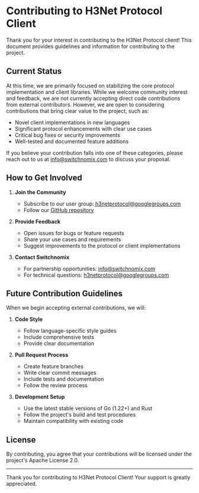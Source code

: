 # Contributing to H3Net Protocol Client

Thank you for your interest in contributing to the H3Net Protocol client! This document provides guidelines and information for contributing to the project.

## Current Status

At this time, we are primarily focused on stabilizing the core protocol implementation and client libraries. While we welcome community interest and feedback, we are not currently accepting direct code contributions from external contributors. However, we are open to considering contributions that bring clear value to the project, such as:

- Novel client implementations in new languages
- Significant protocol enhancements with clear use cases
- Critical bug fixes or security improvements
- Well-tested and documented feature additions

If you believe your contribution falls into one of these categories, please reach out to us at [info@switchnomix.com](mailto:info@switchnomix.com) to discuss your proposal.

## How to Get Involved

1. **Join the Community**
   - Subscribe to our user group: [h3netprotocol@googlegroups.com](mailto:h3netprotocol@googlegroups.com)
   - Follow our [GitHub repository](https://github.com/switchnomix/h3netprotocol-client)

2. **Provide Feedback**
   - Open issues for bugs or feature requests
   - Share your use cases and requirements
   - Suggest improvements to the protocol or client implementations

3. **Contact Switchnomix**
   - For partnership opportunities: [info@switchnomix.com](mailto:info@switchnomix.com)
   - For technical questions: [h3netprotocol@googlegroups.com](mailto:h3netprotocol@googlegroups.com)

## Future Contribution Guidelines

When we begin accepting external contributions, we will:

1. **Code Style**
   - Follow language-specific style guides
   - Include comprehensive tests
   - Provide clear documentation

2. **Pull Request Process**
   - Create feature branches
   - Write clear commit messages
   - Include tests and documentation
   - Follow the review process

3. **Development Setup**
   - Use the latest stable versions of Go (1.22+) and Rust
   - Follow the project's build and test procedures
   - Maintain compatibility with existing code

## License

By contributing, you agree that your contributions will be licensed under the project's Apache License 2.0.

---

Thank you for contributing to H3Net Protocol Client! Your support is greatly appreciated.
